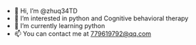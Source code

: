 - 👋 Hi, I’m @zhuq34TD
- 👀 I’m interested in python and Cognitive behavioral therapy
- 🌱 I’m currently learning python
- 📫 You can contact me at 779619792@qq.com

<!---
zhuq34TD/zhuq34TD is a ✨ special ✨ repository because its `README.md` (this file) appears on your GitHub profile.
You can click the Preview link to take a look at your changes.
--->
